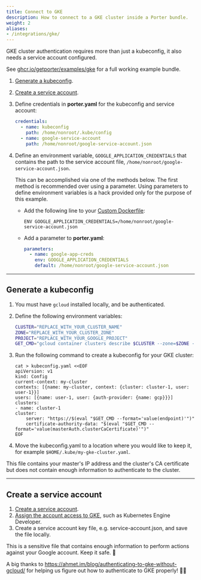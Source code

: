```yaml
---
title: Connect to GKE
description: How to connect to a GKE cluster inside a Porter bundle.
weight: 2
aliases:
- /integrations/gke/
---
```


GKE cluster authentication requires more than just a kubeconfig, it also needs a
service account configured.

See [ghcr.io/getporter/examples/gke][example] for a full working example bundle.

[example]: /examples/src/gke

1. [Generate a kubeconfig](#generate-a-kubeconfig).
1. [Create a service account](#create-a-service-account).
1. Define credentials in **porter.yaml** for the kubeconfig
   and service account:

   ```yaml
   credentials:
     - name: kubeconfig
       path: /home/nonroot/.kube/config
     - name: google-service-account
       path: /home/nonroot/google-service-account.json
   ```

1. Define an environment variable, `GOOGLE_APPLICATION_CREDENTIALS` that
   contains the path to the service account file,
   `/home/nonroot/google-service-account.json`.

   This can be accomplished via one of the methods below. The first method is
   recommended over using a parameter. Using parameters to define environment
   variables is a hack provided only for the purpose of this example.

   - Add the following line to your [Custom Dockerfile](/bundle/custom-dockerfile):

     ```
     ENV GOOGLE_APPLICATION_CREDENTIALS=/home/nonroot/google-service-account.json
     ```

   - Add a parameter to **porter.yaml**:

     ```yaml
     parameters:
       - name: google-app-creds
         env: GOOGLE_APPLICATION_CREDENTIALS
         default: /home/nonroot/google-service-account.json
     ```

---

## Generate a kubeconfig

1.  You must have `gcloud` installed locally, and be authenticated.
1.  Define the following environment variables:

    ```bash
    CLUSTER="REPLACE_WITH_YOUR_CLUSTER_NAME"
    ZONE="REPLACE_WITH_YOUR_CLUSTER_ZONE"
    PROJECT="REPLACE_WITH_YOUR_GOOGLE_PROJECT"
    GET_CMD="gcloud container clusters describe $CLUSTER --zone=$ZONE --project=$PROJECT"
    ```

1.  Run the following command to create a kubeconfig for your GKE cluster:

        cat > kubeconfig.yaml <<EOF
        apiVersion: v1
        kind: Config
        current-context: my-cluster
        contexts: [{name: my-cluster, context: {cluster: cluster-1, user: user-1}}]
        users: [{name: user-1, user: {auth-provider: {name: gcp}}}]
        clusters:
        - name: cluster-1
        cluster:
            server: "https://$(eval "$GET_CMD --format='value(endpoint)'")"
            certificate-authority-data: "$(eval "$GET_CMD --format='value(masterAuth.clusterCaCertificate)'")"
        EOF

1.  Move the kubeconfig.yaml to a location where you would like to keep it,
    for example `$HOME/.kube/my-gke-cluster.yaml`.

This file contains your master's IP address and the cluster's CA certificate but
does not contain enough information to authenticate to the cluster.

---

## Create a service account

1. [Create a service account][sa].
1. [Assign the account access to GKE][iam], such as Kubernetes Engine
   Developer.
1. Create a service account key file, e.g. service-account.json, and save the
   file locally.

This is a sensitive file that contains enough information to perform actions
against your Google account. Keep it safe. 🔐

[sa]: https://cloud.google.com/iam/docs/creating-managing-service-accounts
[iam]: https://cloud.google.com/kubernetes-engine/docs/how-to/iam

A big thanks to https://ahmet.im/blog/authenticating-to-gke-without-gcloud/ for
helping us figure out how to authenticate to GKE properly! 🙇‍♀️
